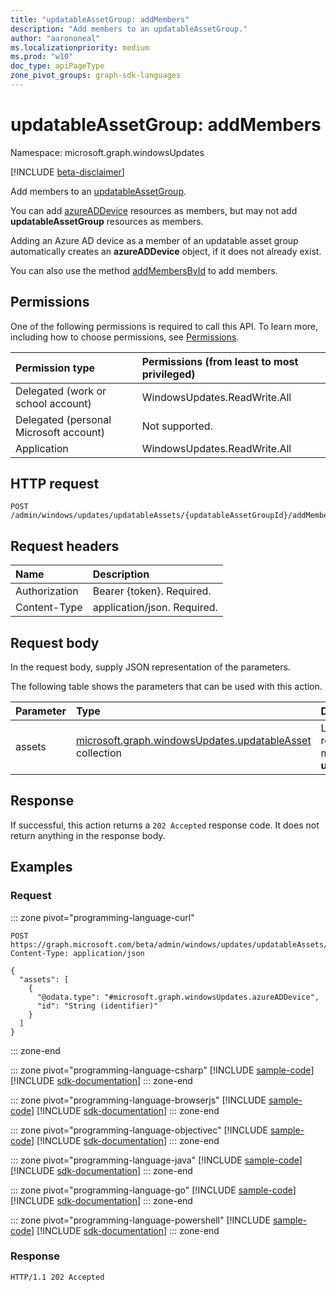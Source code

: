 ```yaml
---
title: "updatableAssetGroup: addMembers"
description: "Add members to an updatableAssetGroup."
author: "aarononeal"
ms.localizationpriority: medium
ms.prod: "w10"
doc_type: apiPageType
zone_pivot_groups: graph-sdk-languages
---
```


# updatableAssetGroup: addMembers
Namespace: microsoft.graph.windowsUpdates

[!INCLUDE [beta-disclaimer](../../includes/beta-disclaimer.md)]

Add members to an [updatableAssetGroup](../resources/windowsupdates-updatableassetgroup.md).

You can add [azureADDevice](../resources/windowsupdates-azureaddevice.md) resources as members, but may not add **updatableAssetGroup** resources as members.

Adding an Azure AD device as a member of an updatable asset group automatically creates an **azureADDevice** object, if it does not already exist.

You can also use the method [addMembersById](windowsupdates-updatableassetgroup-addmembersbyid.md) to add members.

## Permissions
One of the following permissions is required to call this API. To learn more, including how to choose permissions, see [Permissions](/graph/permissions-reference).

|Permission type|Permissions (from least to most privileged)|
|:---|:---|
|Delegated (work or school account)|WindowsUpdates.ReadWrite.All|
|Delegated (personal Microsoft account)|Not supported.|
|Application|WindowsUpdates.ReadWrite.All|

## HTTP request

<!-- {
  "blockType": "ignored"
}
-->
``` http
POST /admin/windows/updates/updatableAssets/{updatableAssetGroupId}/addMembers
```

## Request headers
|Name|Description|
|:---|:---|
|Authorization|Bearer {token}. Required.|
|Content-Type|application/json. Required.|

## Request body
In the request body, supply JSON representation of the parameters.

The following table shows the parameters that can be used with this action.

|Parameter|Type|Description|
|:---|:---|:---|
|assets|[microsoft.graph.windowsUpdates.updatableAsset](../resources/windowsupdates-updatableasset.md) collection|List of **updatableAsset** resources to add as members of the **updatableAssetGroup**.|

## Response

If successful, this action returns a `202 Accepted` response code. It does not return anything in the response body.

## Examples

### Request

::: zone pivot="programming-language-curl"
<!-- {
  "blockType": "request",
  "name": "updatableassetgroup_addmembers"
}
-->
``` http
POST https://graph.microsoft.com/beta/admin/windows/updates/updatableAssets/{updatableAssetGroupId}/addMembers
Content-Type: application/json

{
  "assets": [
    {
      "@odata.type": "#microsoft.graph.windowsUpdates.azureADDevice",
      "id": "String (identifier)"
    }
  ]
}
```

::: zone-end

::: zone pivot="programming-language-csharp"
[!INCLUDE [sample-code](../includes/snippets/csharp/updatableassetgroup-addmembers-csharp-snippets.md)]
[!INCLUDE [sdk-documentation](../includes/snippets/snippets-sdk-documentation-link.md)]
::: zone-end

::: zone pivot="programming-language-browserjs"
[!INCLUDE [sample-code](../includes/snippets/javascript/updatableassetgroup-addmembers-javascript-snippets.md)]
[!INCLUDE [sdk-documentation](../includes/snippets/snippets-sdk-documentation-link.md)]
::: zone-end

::: zone pivot="programming-language-objectivec"
[!INCLUDE [sample-code](../includes/snippets/objc/updatableassetgroup-addmembers-objc-snippets.md)]
[!INCLUDE [sdk-documentation](../includes/snippets/snippets-sdk-documentation-link.md)]
::: zone-end

::: zone pivot="programming-language-java"
[!INCLUDE [sample-code](../includes/snippets/java/updatableassetgroup-addmembers-java-snippets.md)]
[!INCLUDE [sdk-documentation](../includes/snippets/snippets-sdk-documentation-link.md)]
::: zone-end

::: zone pivot="programming-language-go"
[!INCLUDE [sample-code](../includes/snippets/go/updatableassetgroup-addmembers-go-snippets.md)]
[!INCLUDE [sdk-documentation](../includes/snippets/snippets-sdk-documentation-link.md)]
::: zone-end

::: zone pivot="programming-language-powershell"
[!INCLUDE [sample-code](../includes/snippets/powershell/updatableassetgroup-addmembers-powershell-snippets.md)]
[!INCLUDE [sdk-documentation](../includes/snippets/snippets-sdk-documentation-link.md)]
::: zone-end

### Response

<!-- {
  "blockType": "response",
  "truncated": true
}
-->
``` http
HTTP/1.1 202 Accepted
```
